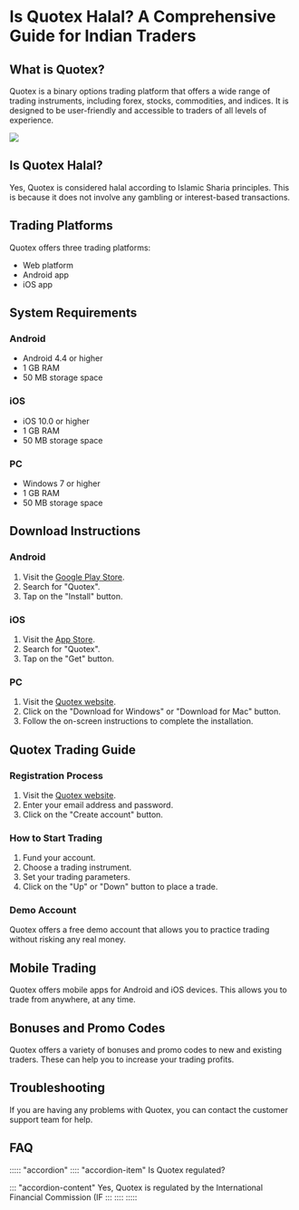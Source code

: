 # Is Quotex Halal? A Comprehensive Guide for Indian Traders

## What is Quotex?

Quotex is a binary options trading platform that offers a wide range of
trading instruments, including forex, stocks, commodities, and indices.
It is designed to be user-friendly and accessible to traders of all
levels of experience.

[![](https://static.quotex.io/files/4_en/300_250.jpg)](https://traff.sbs/brokerqxlid)

## Is Quotex Halal?

Yes, Quotex is considered halal according to Islamic Sharia principles.
This is because it does not involve any gambling or interest-based
transactions.

## Trading Platforms

Quotex offers three trading platforms:

-   Web platform
-   Android app
-   iOS app

## System Requirements

### Android

-   Android 4.4 or higher
-   1 GB RAM
-   50 MB storage space

### iOS

-   iOS 10.0 or higher
-   1 GB RAM
-   50 MB storage space

### PC

-   Windows 7 or higher
-   1 GB RAM
-   50 MB storage space

## Download Instructions

### Android

1.  Visit the [Google Play
    Store](\%22https://play.google.com/store/apps/details?id=com.lime.binary\%22).
2.  Search for "Quotex".
3.  Tap on the "Install" button.

### iOS

1.  Visit the [App
    Store](\%22https://apps.apple.com/us/app/quotex-binary-options-trading/id1502275980\%22).
2.  Search for "Quotex".
3.  Tap on the "Get" button.

### PC

1.  Visit the [Quotex
    website](\%22https://web.quotex.io/en/download\%22).
2.  Click on the "Download for Windows" or "Download for
    Mac" button.
3.  Follow the on-screen instructions to complete the installation.

## Quotex Trading Guide

### Registration Process

1.  Visit the [Quotex
    website](\%22https://quotex.io/en/registration\%22).
2.  Enter your email address and password.
3.  Click on the "Create account" button.

### How to Start Trading

1.  Fund your account.
2.  Choose a trading instrument.
3.  Set your trading parameters.
4.  Click on the "Up" or "Down" button to place a trade.

### Demo Account

Quotex offers a free demo account that allows you to practice trading
without risking any real money.

## Mobile Trading

Quotex offers mobile apps for Android and iOS devices. This allows you
to trade from anywhere, at any time.

## Bonuses and Promo Codes

Quotex offers a variety of bonuses and promo codes to new and existing
traders. These can help you to increase your trading profits.

## Troubleshooting

If you are having any problems with Quotex, you can contact the customer
support team for help.

## FAQ

::::: \"accordion\"
:::: \"accordion-item\"
Is Quotex regulated?

::: \"accordion-content\"
Yes, Quotex is regulated by the International Financial Commission (IF
:::
::::
:::::

